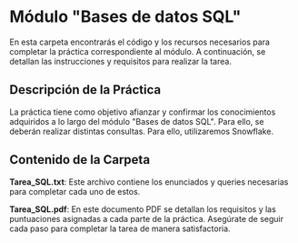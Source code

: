 # Módulo "Bases de datos SQL"
En esta carpeta encontrarás el código y los recursos necesarios para completar la práctica correspondiente al módulo. A continuación, se detallan las instrucciones y requisitos para realizar la tarea.

## Descripción de la Práctica
La práctica tiene como objetivo afianzar y confirmar los conocimientos adquiridos a lo largo del módulo "Bases de datos SQL". Para ello, se deberán realizar distintas consultas. Para ello, utilizaremos Snowflake.

## Contenido de la Carpeta
**Tarea_SQL.txt**: Este archivo contiene los enunciados y queries necesarias para completar cada uno de estos.

**Tarea_SQL.pdf**: En este documento PDF se detallan los requisitos y las puntuaciones asignadas a cada parte de la práctica. Asegúrate de seguir cada paso para completar la tarea de manera satisfactoria.
